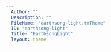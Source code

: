 ```yaml
---
  Author: ""
  Description: ""
  FileName: "earthsong-light.tmTheme"
  ID: "earthsong-light"
  Title: "EarthsongLight"
  layout: theme
---
```

  